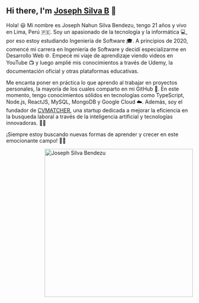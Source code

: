 ## Hi there, I'm [Joseph Silva B](https://www.josephsb.me/) 👋

Hola! 😃 Mi nombre es Joseph Nahun Silva Bendezu, tengo 21 años y vivo en Lima, Perú 🇵🇪. Soy un apasionado de la tecnología y la informática 💻, por eso estoy estudiando Ingeniería de Software 🎓. A principios de 2020, comencé mi carrera en Ingeniería de Software y decidí especializarme en Desarrollo Web 🌐. Empecé mi viaje de aprendizaje viendo videos en YouTube 📺 y luego amplié mis conocimientos a través de Udemy, la documentación oficial y otras plataformas educativas.

Me encanta poner en práctica lo que aprendo al trabajar en proyectos personales, la mayoría de los cuales comparto en mi GitHub 🚀. En este momento, tengo conocimientos sólidos en tecnologías como TypeScript, Node.js, ReactJS, MySQL, MongoDB y Google Cloud ☁️. Además, soy el fundador de [CVMATCHER](https://cvmatcher.app/), una startup dedicada a mejorar la eficiencia en la busqueda laboral a través de la inteligencia artificial y tecnologías innovadoras. 🚀✨

¡Siempre estoy buscando nuevas formas de aprender y crecer en este emocionante campo! 👨‍💻

<img align="right" alt="Joseph Silva Bendezu" width="400" src="https://dlqtlyyjlhuqbdkjhcft.supabase.co/storage/v1/object/public/images/josephsb-picture1.jpg">

<!--
**JosephSB/JosephSB** is a ✨ _special_ ✨ repository because its `README.md` (this file) appears on your GitHub profile.

Here are some ideas to get you started:

- 🔭 I’m currently working on ...
- 🌱 I’m currently learning ...
- 👯 I’m looking to collaborate on ...
- 🤔 I’m looking for help with ...
- 💬 Ask me about ...
- 📫 How to reach me: ...
- 😄 Pronouns: ...
- ⚡ Fun fact: ...
-->
